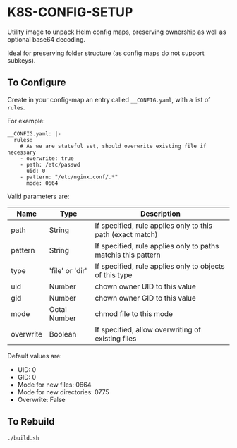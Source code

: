 # K8S-CONFIG-SETUP

Utility image to unpack Helm config maps, preserving ownership as well as optional base64 decoding.

Ideal for preserving folder structure (as config maps do not support subkeys).

## To Configure

Create in your config-map an entry called `__CONFIG.yaml`, with a list of `rules`.

For example:

```
__CONFIG.yaml: |-
  rules:
    # As we are stateful set, should overwrite existing file if necessary
    - overwrite: true
    - path: /etc/passwd
      uid: 0
    - pattern: "/etc/nginx.conf/.*"
      mode: 0664
```

Valid parameters are:

| Name    | Type        | Description                                                   |
|---------|-------------|---------------------------------------------------------------|
| path    | String      | If specified, rule applies only to this path (exact match)    |
| pattern | String      | If specified, rule applies only to paths matchis this pattern |
| type    | 'file' or 'dir' | If specified, rule applies only to objects of this type |    
| uid     | Number | chown owner UID to this value                                 |
| gid     | Number | chown owner GID to this value                                 |
| mode | Octal Number | chmod file to this mode |
| overwrite | Boolean | If specified, allow overwriting of existing files |

Default values are:

- UID: 0
- GID: 0
- Mode for new files: 0664
- Mode for new directories: 0775
- Overwrite: False

## To Rebuild

```
./build.sh
```
